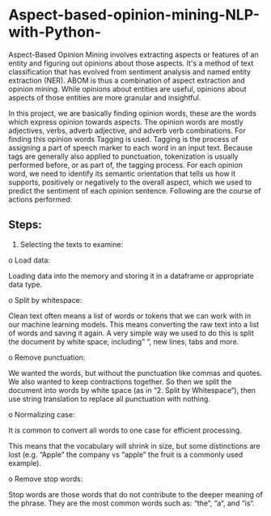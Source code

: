 # Aspect-based-opinion-mining-NLP-with-Python-
Aspect-Based Opinion Mining involves extracting aspects or features of an entity and figuring out opinions about those aspects. It's a method of text classification that has evolved from sentiment analysis and named entity extraction (NER). ABOM is thus a combination of aspect extraction and opinion mining. While opinions about entities are useful, opinions about aspects of those entities are more granular and insightful.

In this project, we are basically finding opinion words, these are the words which express opinion towards aspects. The opinion words are mostly adjectives, verbs, adverb adjective, and adverb verb combinations. For finding this opinion words Tagging is used.  Tagging is the process of assigning a part of speech marker to each word in an input text. Because tags are generally also applied to punctuation, tokenization is usually performed before, or as part of, the tagging process. For each opinion word, we need to identify its semantic orientation that tells us how it supports, positively or negatively to the overall aspect, which we used to predict the sentiment of each opinion sentence. Following are the course of actions performed:

## Steps:
1)	Selecting the texts to examine:

o	Load data: 

Loading data into the memory and storing it in a dataframe or appropriate data type.

o	Split by whitespace:

Clean text often means a list of words or tokens that we can work with in our machine learning models. This means converting the raw text into a list of words and saving it again. A very simple way we used to do this is split the document by white space, including” “, new lines, tabs and more.

o	Remove punctuation:

We wanted the words, but without the punctuation like commas and quotes. We also wanted to keep contractions together.
So then we split the document into words by white space (as in “2. Split by Whitespace“), then use string translation to replace all punctuation with nothing. 

o	Normalizing case:

It is common to convert all words to one case for efficient processing.

This means that the vocabulary will shrink in size, but some distinctions are lost (e.g. “Apple” the company vs “apple” the fruit is a commonly used example).

o	Remove stop words: 

Stop words are those words that do not contribute to the deeper meaning of the phrase. They are the most common words such as: “the“, “a“, and “is“.

